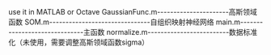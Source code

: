 use it in MATLAB or Octave
GaussianFunc.m----------------------高斯领域函数
SOM.m-------------------------------自组织映射神经网络
main.m------------------------------主函数
normalize.m-------------------------数据标准化（未使用，需要调整高斯领域函数sigma）
